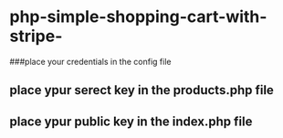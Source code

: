 # php-simple-shopping-cart-with-stripe-



###place your credentials in the config file

## place ypur serect key in the products.php file

## place ypur public key in the index.php file  
